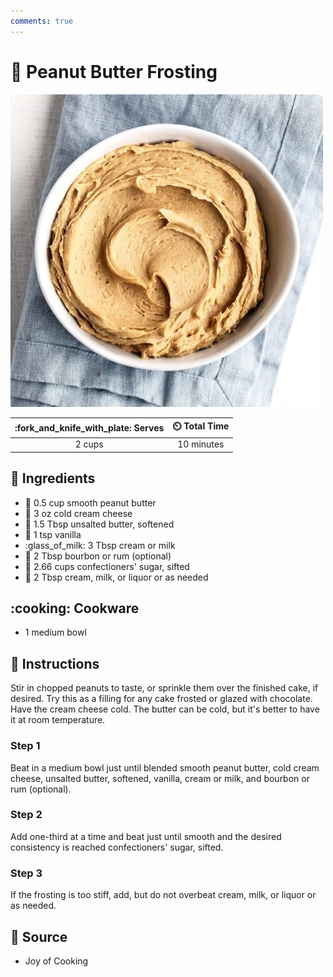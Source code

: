 ```yaml
---
comments: true
---
```

# :peanuts: Peanut Butter Frosting

![Peanut Butter Frosting](../../assets/images/peanut-butter-frosting.jpg)

| :fork_and_knife_with_plate: Serves | :timer_clock: Total Time |
|:----------------------------------:|:-----------------------: |
| 2 cups | 10 minutes |

## :salt: Ingredients

- :peanuts: 0.5 cup smooth peanut butter
- :bagel: 3 oz cold cream cheese
- :butter: 1.5 Tbsp unsalted butter, softened
- :icecream: 1 tsp vanilla
- :glass_of_milk: 3 Tbsp cream or milk
- :tumbler_glass: 2 Tbsp bourbon or rum (optional)
- :candy: 2.66 cups confectioners' sugar, sifted
- :tumbler_glass: 2 Tbsp cream, milk, or liquor or as needed

## :cooking: Cookware

- 1 medium bowl

## :pencil: Instructions

Stir in chopped peanuts to taste, or sprinkle them over the finished cake, if desired. Try this as a filling for any
cake frosted or glazed with chocolate. Have the cream cheese cold. The butter can be cold, but it's better to have it at
room temperature.

### Step 1

Beat in a medium bowl just until blended smooth peanut butter, cold cream cheese, unsalted butter, softened, vanilla,
cream or milk, and bourbon or rum (optional).

### Step 2

Add one-third at a time and beat just until smooth and the desired consistency is reached confectioners' sugar, sifted.

### Step 3

If the frosting is too stiff, add, but do not overbeat cream, milk, or liquor or as needed.

## :link: Source

- Joy of Cooking
